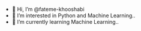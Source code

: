 - 👋 Hi, I’m @fateme-khooshabi
- 👀 I’m interested in Python and Machine Learning..
- 🌱 I’m currently learning Machine Learning..

<!---
fateme-khooshabi/fateme-khooshabi is a ✨ special ✨ repository because its `README.md` (this file) appears on your GitHub profile.
You can click the Preview link to take a look at your changes.
--->

